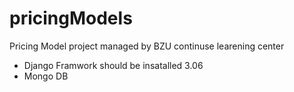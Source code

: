 # pricingModels

Pricing Model project managed by BZU continuse learening center 
- Django Framwork should be insatalled 3.06
- Mongo DB
